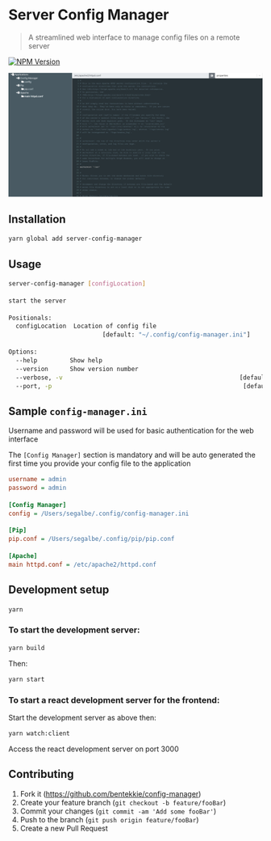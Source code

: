 # Server Config Manager
> A streamlined web interface to manage config files on a remote server

[![NPM Version][npm-image]][npm-url]

![](img/screenshot.png)

## Installation

```sh
yarn global add server-config-manager
```

## Usage
```sh
server-config-manager [configLocation]

start the server

Positionals:
  configLocation  Location of config file
                          [default: "~/.config/config-manager.ini"]

Options:
  --help         Show help                                             [boolean]
  --version      Show version number                                   [boolean]
  --verbose, -v                                                 [default: false]
  --port, -p                                                     [default: 5000]
```

## Sample `config-manager.ini`

Username and password will be used for basic authentication for the web interface

The `[Config Manager]` section is mandatory and will be auto generated the first time you provide your config file to the application

```ini
username = admin
password = admin

[Config Manager]
config = /Users/segalbe/.config/config-manager.ini

[Pip]
pip.conf = /Users/segalbe/.config/pip/pip.conf

[Apache]
main httpd.conf = /etc/apache2/httpd.conf
```


## Development setup

```sh
yarn
```

### To start the development server:

```sh
yarn build
```

Then:

```sh
yarn start
```

### To start a react development server for the frontend:

Start the development server as above then:

```sh
yarn watch:client
```

Access the react development server on port 3000

## Contributing

1. Fork it (<https://github.com/bentekkie/config-manager>)
2. Create your feature branch (`git checkout -b feature/fooBar`)
3. Commit your changes (`git commit -am 'Add some fooBar'`)
4. Push to the branch (`git push origin feature/fooBar`)
5. Create a new Pull Request

<!-- Markdown link & img dfn's -->
[npm-image]: https://badge.fury.io/js/server-config-manager.svg?kill_cache=1
[npm-url]: https://www.npmjs.com/package/server-config-manager
[npm-downloads]: https://img.shields.io/npm/dm/datadog-metrics.svg?style=flat-square
[travis-image]: https://img.shields.io/travis/dbader/node-datadog-metrics/master.svg?style=flat-square
[travis-url]: https://travis-ci.org/dbader/node-datadog-metrics
[wiki]: https://github.com/yourname/yourproject/wiki


